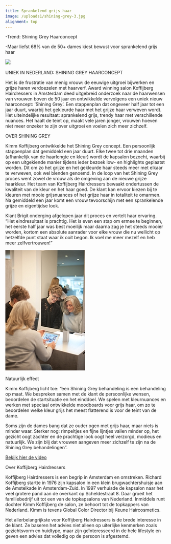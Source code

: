 ```yaml
---
title: Sprankelend grijs haar
image: /uploads1/shining-grey-3.jpg
alignment: top
---
```



-Trend: Shining Grey Haarconcept

-Maar liefst 68% van de 50+ dames kiest bewust voor sprankelend grijs haar

![](/uploads1/versions/shining-grey-3---x----5760-3240x---.jpg)

UNIEK IN NEDERLAND: SHINING GREY HAARCONCEPT

Het is de frustratie van menig vrouw: de eeuwige uitgroei bijwerken en grijze haren verdoezelen met haarverf. Award winning salon Koffijberg Hairdressers in Amsterdam deed uitgebreid onderzoek naar de haarwensen van vrouwen boven de 50 jaar en ontwikkelde vervolgens een uniek nieuw haarconcept: ‘Shining Grey’. Een stappenplan dat ongeveer half jaar tot een jaar duurt, waarbij het gekleurde haar met het grijze haar verweven wordt. Het uiteindelijke resultaat: sprankelend grijs, trendy haar met verschillende nuances. Het haalt de teint op, maakt vele jaren jonger, vrouwen hoeven niet meer onzeker te zijn over uitgroei en voelen zich meer zichzelf.

OVER SHINING GREY

Kimm Koffijberg ontwikkelde het Shining Grey concept. Een persoonlijk stappenplan dat gemiddeld een jaar duurt. Elke twee tot drie maanden (afhankelijk van de haarlengte en kleur) wordt de kapsalon bezocht, waarbij op een uitgekiende manier tijdens ieder bezoek low- en highlights geplaatst worden. Dit om zo het grijze en het gekleurde haar steeds meer met elkaar te verweven, ook wel blenden genoemd. In de loop van het Shining Grey proces went zowel de vrouw als de omgeving aan de nieuwe grijze haarkleur. Het team van Koffijberg Hairdressers bewaakt ondertussen de kwaliteit van de kleur en het haar goed. De klant kan ervoor kiezen bij te kleuren met mooie grijsnuances of het grijze haar in totaliteit te omarmen. Na gemiddeld een jaar komt een vrouw tevoorschijn met een sprankelende grijze en eigentijdse look.

Klant Brigit onderging afgelopen jaar dit proces en vertelt haar ervaring. “Het eindresultaat is prachtig. Het is even een stap om ermee te beginnen, het eerste half jaar was best moeilijk maar daarna zag je het steeds mooier worden, kortom een absolute aanrader voor elke vrouw die nu wellicht op hetzelfde punt staat waar ik ooit begon. Ik voel me meer mezelf en heb meer zelfvertrouwen!”

![](/uploads1/versions/shining-grey-mini-kapper---x----250-376x---.jpg)

Natuurlijk effect

Kimm Koffijberg licht toe: “een Shining Grey behandeling is een behandeling op maat. We bespreken samen met de klant de persoonlijke wensen, beoordelen de startsituatie en het einddoel. We spelen met kleurnuances en werken met speciaal ontwikkelde moodboards voor grijs haar, om zo te beoordelen welke kleur grijs het meest flatterend is voor de teint van de dame.

Soms zijn de dames bang dat ze ouder ogen met grijs haar, maar niets is minder waar. Sterker nog: rimpeltjes en fijne lijntjes vallen minder op, het gezicht oogt zachter en de prachtige look oogt heel verzorgd, modieus en natuurlijk. We zijn blij dat vrouwen aangeven meer zichzelf te zijn na de Shining Grey behandelingen”.

[Bekijk hier de video](https://www.youtube.com/watch?v=J4UoU1TSk8U)

Over Koffijberg Hairdressers

Koffijberg Hairdressers is een begrip in Amsterdam en omstreken. Richard Koffijberg startte in 1976 zijn kapsalon in een klein brugwachtershuisje aan de Amstelkade in Amsterdam-Zuid. In 1997 verhuisde de kapsalon naar het veel grotere pand aan de overkant op Scheldestraat 8. Daar groeit het familiebedrijf uit tot een van de topkapsalons van Nederland. Inmiddels runt dochter Kimm Koffijberg de salon, ze behoort tot de topkappers van Nederland. Kimm is tevens Global Color Director bij Keune Haircosmetics.

Het allerbelangrijkste voor Koffijberg Hairdressers is de brede interesse in de klant. Ze baseren het advies niet alleen op uiterlijke kenmerken zoals gezichtsvorm en huidtype, maar zijn geïnteresseerd in de hele lifestyle en geven een advies dat volledig op de persoon is afgestemd.
